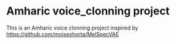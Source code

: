 # Amharic voice_clonning project


This is an Amharic voice clonning project inspired by https://github.com/moiseshorta/MelSpecVAE
